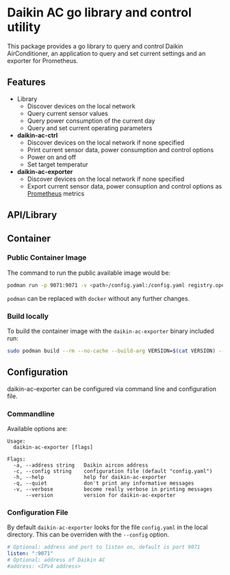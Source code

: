# Daikin AC go library and control utility

This package provides a go library to query and control Daikin AirConditioner, an application to query and set current settings and an exporter for Prometheus.

## Features

* Library
  * Discover devices on the local network
  * Query current sensor values
  * Query power consumption of the current day
  * Query and set current operating parameters
* **daikin-ac-ctrl**
  * Discover devices on the local network if none specified
  * Print current sensor data, power consumption and control options
  * Power on and off
  * Set target temperatur
* **daikin-ac-exporter**
  * Discover devices on the local network if none specified
  * Export current sensor data, power consuption and control options as [Prometheus](https://prometheus.io) metrics


## API/Library

## Container

### Public Container Image

The command to run the public available image would be:

```bash
podman run -p 9071:9071 -v <path>/config.yaml:/config.yaml registry.opensuse.org/home/kukuk/containerfile/daikin-ac-exporter:latest
```

`podman` can be replaced with `docker` without any further changes.

### Build locally

To build the container image with the `daikin-ac-exporter` binary included run:

```bash
sudo podman build --rm --no-cache --build-arg VERSION=$(cat VERSION) --build-arg BUILDTIME=$(date +%Y-%m-%dT%TZ) -t daikin-ac-exporter .
```

## Configuration

daikin-ac-exporter can be configured via command line and configuration file.

### Commandline

Available options are:
```plaintext
Usage:
  daikin-ac-exporter [flags]

Flags:
  -a, --address string   Daikin aircon address
  -c, --config string    configuration file (default "config.yaml")
  -h, --help             help for daikin-ac-exporter
  -q, --quiet            don't print any informative messages
  -v, --verbose          become really verbose in printing messages
      --version          version for daikin-ac-exporter
```

### Configuration File

By default `daikin-ac-exporter` looks for the file `config.yaml` in the local directory. This can be overriden with the `--config` option.

```yaml
# Optional: address and port to listen on, default is port 9071
listen: ":9071"
# Optional: address of Daikin AC
#address: <IPv4 address>
```

